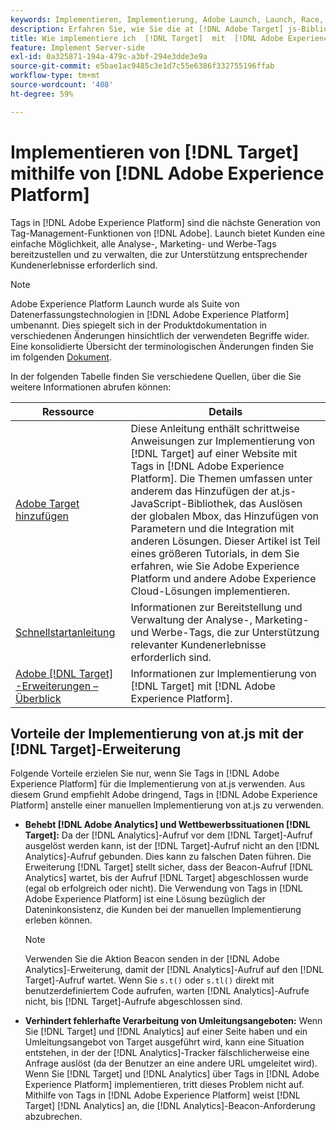 ```yaml
---
keywords: Implementieren, Implementierung, Adobe Launch, Launch, Race, Redirect, Experience platform launch, platform launch, Tags, Adobe Platform, Implementierung2
description: Erfahren Sie, wie Sie die at [!DNL Adobe Target] js-Bibliothek mithilfe von  [!DNL Adobe Experience Platform], der bevorzugten Methode zur Implementierung von Target, implementieren.
title: Wie implementiere ich  [!DNL Target]  mit  [!DNL Adobe Experience Platform]?
feature: Implement Server-side
exl-id: 0a325871-194a-479c-a3bf-294e3dde3e9a
source-git-commit: e5bae1ac9485c3e1d7c55e6386f332755196ffab
workflow-type: tm+mt
source-wordcount: '408'
ht-degree: 59%

---
```


# Implementieren von [!DNL Target] mithilfe von [!DNL Adobe Experience Platform]

Tags in [!DNL Adobe Experience Platform] sind die nächste Generation von Tag-Management-Funktionen von [!DNL Adobe]. Launch bietet Kunden eine einfache Möglichkeit, alle Analyse-, Marketing- und Werbe-Tags bereitzustellen und zu verwalten, die zur Unterstützung entsprechender Kundenerlebnisse erforderlich sind.

>[!NOTE]
>
>Adobe Experience Platform Launch wurde als Suite von Datenerfassungstechnologien in [!DNL Adobe Experience Platform] umbenannt. Dies spiegelt sich in der Produktdokumentation in verschiedenen Änderungen hinsichtlich der verwendeten Begriffe wider. Eine konsolidierte Übersicht der terminologischen Änderungen finden Sie im folgenden [Dokument](https://experienceleague.adobe.com/docs/experience-platform/tags/term-updates.html?).

In der folgenden Tabelle finden Sie verschiedene Quellen, über die Sie weitere Informationen abrufen können:

| Ressource | Details |
|--- |--- |
| [Adobe Target hinzufügen](https://experienceleague.adobe.com/docs/launch-learn/implementing-in-websites-with-launch/implement-solutions/target.html?lang=de#implement-solutions) | Diese Anleitung enthält schrittweise Anweisungen zur Implementierung von [!DNL Target] auf einer Website mit Tags in [!DNL Adobe Experience Platform]. Die Themen umfassen unter anderem das Hinzufügen der at.js-JavaScript-Bibliothek, das Auslösen der globalen Mbox, das Hinzufügen von Parametern und die Integration mit anderen Lösungen. Dieser Artikel ist Teil eines größeren Tutorials, in dem Sie erfahren, wie Sie Adobe Experience Platform und andere Adobe Experience Cloud-Lösungen implementieren. |
| [Schnellstartanleitung](https://experienceleague.adobe.com/docs/experience-platform/tags/get-started/quick-start.html?lang=de) | Informationen zur Bereitstellung und Verwaltung der Analyse-, Marketing- und Werbe-Tags, die zur Unterstützung relevanter Kundenerlebnisse erforderlich sind. |
| [Adobe  [!DNL Target] -Erweiterungen – Überblick](https://experienceleague.adobe.com/docs/experience-platform/tags/extensions/adobe/target/overview.html?lang=de) | Informationen zur Implementierung von [!DNL Target] mit [!DNL Adobe Experience Platform]. |

## Vorteile der Implementierung von at.js mit der [!DNL Target]-Erweiterung

Folgende Vorteile erzielen Sie nur, wenn Sie Tags in [!DNL Adobe Experience Platform] für die Implementierung von at.js verwenden. Aus diesem Grund empfiehlt Adobe dringend, Tags in [!DNL Adobe Experience Platform] anstelle einer manuellen Implementierung von at.js zu verwenden.

* **Behebt [!DNL Adobe Analytics] und Wettbewerbssituationen [!DNL Target]:** Da der [!DNL Analytics]-Aufruf vor dem [!DNL Target]-Aufruf ausgelöst werden kann, ist der [!DNL Target]-Aufruf nicht an den [!DNL Analytics]-Aufruf gebunden. Dies kann zu falschen Daten führen. Die Erweiterung [!DNL Target] stellt sicher, dass der Beacon-Aufruf [!DNL Analytics] wartet, bis der Aufruf [!DNL Target] abgeschlossen wurde (egal ob erfolgreich oder nicht). Die Verwendung von Tags in [!DNL Adobe Experience Platform] ist eine Lösung bezüglich der Dateninkonsistenz, die Kunden bei der manuellen Implementierung erleben können.

  >[!NOTE]
  >
  >Verwenden Sie die Aktion Beacon senden in der [!DNL Adobe Analytics]-Erweiterung, damit der [!DNL Analytics]-Aufruf auf den [!DNL Target]-Aufruf wartet. Wenn Sie `s.t()` oder `s.tl()` direkt mit benutzerdefiniertem Code aufrufen, warten [!DNL Analytics]-Aufrufe nicht, bis [!DNL Target]-Aufrufe abgeschlossen sind.

* **Verhindert fehlerhafte Verarbeitung von Umleitungsangeboten:** Wenn Sie [!DNL Target] und [!DNL Analytics] auf einer Seite haben und ein Umleitungsangebot von Target ausgeführt wird, kann eine Situation entstehen, in der der [!DNL Analytics]-Tracker fälschlicherweise eine Anfrage auslöst (da der Benutzer an eine andere URL umgeleitet wird). Wenn Sie [!DNL Target] und [!DNL Analytics] über Tags in [!DNL Adobe Experience Platform] implementieren, tritt dieses Problem nicht auf. Mithilfe von Tags in [!DNL Adobe Experience Platform] weist [!DNL Target] [!DNL Analytics] an, die [!DNL Analytics]-Beacon-Anforderung abzubrechen.
